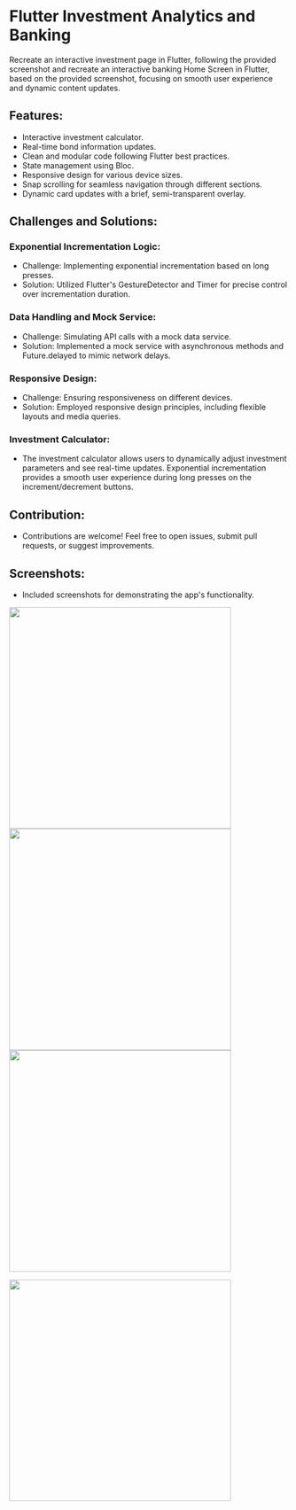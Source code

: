 # Flutter Investment Analytics and Banking

Recreate an interactive investment page in Flutter, following the provided screenshot and recreate an interactive banking Home Screen in Flutter, based on the provided screenshot, focusing on smooth user experience and dynamic content updates.

## Features:
- Interactive investment calculator.
- Real-time bond information updates.
- Clean and modular code following Flutter best practices.
- State management using Bloc.
- Responsive design for various device sizes.
- Snap scrolling for seamless navigation through different sections.
- Dynamic card updates with a brief, semi-transparent overlay.


## Challenges and Solutions:
### Exponential Incrementation Logic:

- Challenge: Implementing exponential incrementation based on long presses.
- Solution: Utilized Flutter's GestureDetector and Timer for precise control over incrementation duration.
### Data Handling and Mock Service:

- Challenge: Simulating API calls with a mock data service.
- Solution: Implemented a mock service with asynchronous methods and Future.delayed to mimic network delays.
### Responsive Design:

- Challenge: Ensuring responsiveness on different devices.
- Solution: Employed responsive design principles, including flexible layouts and media queries.

### Investment Calculator:
- The investment calculator allows users to dynamically adjust investment parameters and see real-time updates. Exponential incrementation provides a smooth user experience during long presses on the increment/decrement buttons.


## Contribution:
- Contributions are welcome! Feel free to open issues, submit pull requests, or suggest improvements.

## Screenshots:
- Included screenshots for demonstrating the app's functionality.
<p float="left">
  <img src="screenshots/Investment_1.png" width="400" />
  <img src="screenshots/Investment_2.png" width="400" />
  <img src="screenshots/Investment_3.png" width="400" />
</p>
<p float="left">
  <img src="screenshots/Home.png" width="400" />
</p>



